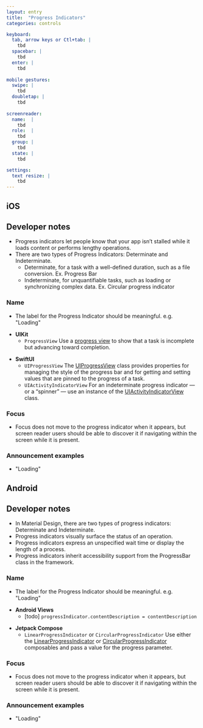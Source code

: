 ```yaml
---
layout: entry
title:  "Progress Indicators" 
categories: controls 

keyboard:
  tab, arrow keys or Ctl+tab: |
    tbd
  spacebar: |
    tbd
  enter: |
    tbd
          
mobile gestures:
  swipe: |
    tbd
  doubletap: |
    tbd
    
screenreader: 
  name:  |
    tbd
  role:  |
    tbd
  group: |
    tbd
  state: |
    tbd

settings:
  text resize: |
    tbd
---
```


<!-- 
    iOS: https://developer.apple.com/design/human-interface-guidelines/progress-indicators
    Android: https://m2.material.io/components/progress-indicators/android
    Android - Newer: https://m3.material.io/components/progress-indicators/overview
-->

## iOS

<!-- 
Enter Developer Notes for iOS, add additional information if needed
-->
## Developer notes
- Progress indicators let people know that your app isn’t stalled while it loads content or performs lengthy operations.
- There are two types of Progress Indicators: Determinate and Indeterminate. 
    - Determinate, for a task with a well-defined duration, such as a file conversion. Ex. Progress Bar
    - Indeterminate, for unquantifiable tasks, such as loading or synchronizing complex data. Ex. Circular progress indicator


<!-- 
Enter information for iOS Name, update information below with appropriate details, or remove details not needed
-->
### Name
- The label for the Progress Indicator should be meaningful. e.g. "Loading"

<!-- 
Enter information for iOS Name using UIKIT, update below with appropriate details, replace _component with new component name or appropriate description
-->
- **UIKit**
  - `ProgressView` Use a [progress view](https://developer.apple.com/documentation/SwiftUI/ProgressView) to show that a task is incomplete but advancing toward completion.

<!-- 
Enter information for iOS Name using SwiftUI, update below with appropriate details
-->
- **SwiftUI**
  - `UIProgressView` The [UIProgressView](https://developer.apple.com/documentation/uikit/uiprogressview) class provides properties for managing the style of the progress bar and for getting and setting values that are pinned to the progress of a task.
  - `UIActivityIndicatorView` For an indeterminate progress indicator — or a “spinner” — use an instance of the [UIActivityIndicatorView](https://developer.apple.com/documentation/uikit/uiactivityindicatorview) class.


<!-- 
Enter information for iOS Focus, update below with appropriate details
-->
### Focus
- Focus does not move to the progress indicator when it appears, but screen reader users should be able to discover it if navigating within the screen while it is present.


<!-- 
Enter information for iOS VoiceOver announcements for the specific component, update below with appropriate details and announcement examples
--> 
### Announcement examples
- "Loading"

## Android

<!-- 
Enter Developer Notes for Android, add additional information if needed
-->
## Developer notes
- In Material Design, there are two types of progress indicators: Determinate and Indeterminate.
- Progress indicators visually surface the status of an operation.
- Progress indicators express an unspecified wait time or display the length of a process.
- Progress indicators inherit accessibility support from the ProgressBar class in the framework. 

<!-- 
Enter information for Android Name, update information below with appropriate details, or remove details not needed
-->
### Name
- The label for the Progress Indicator should be meaningful. e.g. "Loading"

<!-- 
Enter information for Android Name for Android Views, update information below with appropriate details, or remove details not needed
-->
- **Android Views**
  - [todo] `progressIndicator.contentDescription = contentDescription`

<!-- 
Enter information for Android Name for Jetpack Compose, update information below with appropriate details, or remove details not needed
-->
- **Jetpack Compose**
  - `LinearProgressIndicator` or `CircularProgressIndicator` Use either the [LinearProgressIndicator](https://developer.android.com/reference/com/google/android/material/progressindicator/LinearProgressIndicator) or [CircularProgressIndicator](https://developer.android.com/reference/com/google/android/material/progressindicator/CircularProgressIndicator) composables and pass a value for the progress parameter.


<!-- 
Enter information for Android Focus, update information below with appropriate details, or remove details not needed
-->
### Focus
- Focus does not move to the progress indicator when it appears, but screen reader users should be able to discover it if navigating within the screen while it is present.

### Announcement examples
- "Loading"
